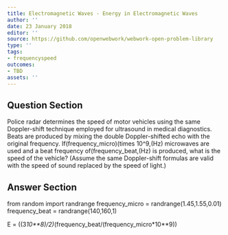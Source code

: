 ```yaml
---
title: Electromagnetic Waves - Energy in Electromagnetic Waves
author: ''
date: 23 January 2018
editor: ''
source: https://github.com/openwebwork/webwork-open-problem-library
type: ''
tags:
- frequencyspeed
outcomes:
- TBD
assets: ''
---
```


## Question Section 

Police radar determines the speed of motor vehicles using the same Doppler-shift technique employed for ultrasound in medical diagnostics. Beats are produced by mixing the double Doppler-shifted echo with the original frequency. If(frequency_micro)(times 10^9,(Hz) microwaves are used and a beat frequency of(frequency_beat,(Hz) is produced, what is the speed of the vehicle? (Assume the same Doppler-shift formulas are valid with the speed of sound replaced by the speed of light.)



## Answer Section

from random import randrange
frequency_micro = randrange(1.45,1.55,0.01)
frequency_beat = randrange(140,160,1)

E = ((3*10**8)/2)*(frequency_beat/(frequency_micro*10**9))